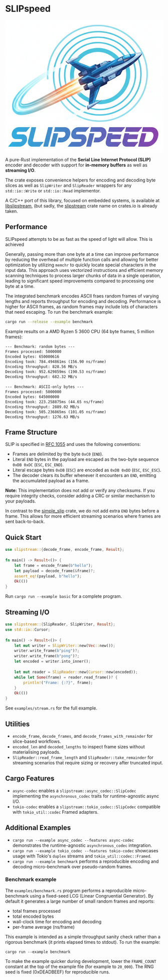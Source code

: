 # SLIPspeed

![SLIPspeed logo](docs/SLIPspeed.png)

A pure-Rust implementation of the **Serial Line Internet Protocol (SLIP)** encoder and decoder with support for **in-memory buffers** as well as **streaming I/O**.

The crate exposes convenience helpers for encoding and decoding byte slices as well as `SlipWriter` and `SlipReader` wrappers for any `std::io::Write` or `std::io::Read` implementor.

A C/C++ port of this library, focused on embedded systems, is available at [libslipstream](https://github.com/ulikoehler/libslipstream), (but sadly, the [slipstream](https://crates.io/crates/slipstream) crate name on crates.io is already taken.

## Performance

SLIPspeed attempts to be as fast as the speed of light will allow. This is achieved

Generally, passing more than one byte at a time can improve performance by reducing the overhead of multiple function calls and allowing for better optimization by utilizing `memchr` to quickly locate special characters in the input data. This approach uses vectorized instructions and efficient memory scanning techniques to process larger chunks of data in a single operation, leading to significant speed improvements compared to processing one byte at a time.

The integrated benchmark encodes ASCII fraes random frames of varying lengths and reports throughput for encoding and decoding. Performance is higher for ASCII frames, as random frames may include lots of characters that need escaping. To run the benchmark example:

```sh
cargo run --release --example benchmark
```

Example results on a AMD Ryzen 5 3600 CPU (64 byte frames, 5 million frames):

```text
--- Benchmark: random bytes ---
Frames processed: 5000000
Encoded bytes: 650000616
Encoding took: 784.494861ms (156.90 ns/frame)
Encoding throughput: 828.56 MB/s
Decoding took: 952.629859ms (190.53 ns/frame)
Decoding throughput: 682.32 MB/s

--- Benchmark: ASCII-only bytes ---
Frames processed: 5000000
Encoded bytes: 645000000
Encoding took: 223.258875ms (44.65 ns/frame)
Encoding throughput: 2889.02 MB/s
Decoding took: 505.236865ms (101.05 ns/frame)
Decoding throughput: 1276.63 MB/s
```

## Frame Structure

SLIP is specified in [RFC 1055](https://datatracker.ietf.org/doc/html/rfc1055) and uses the following conventions:

- Frames are delimited by the byte `0xC0` (`END`).
- Literal `END` bytes in the payload are escaped as the two-byte sequence `0xDB 0xDC` (`ESC`, `ESC_END`).
- Literal escape bytes `0xDB` (`ESC`) are encoded as `0xDB 0xDD` (`ESC`, `ESC_ESC`).
- The decoder clears its buffer whenever it encounters an `END`, emitting the accumulated payload as a frame.

**Note:** This implementation does not add or verify any checksums. If you require integrity checks, consider adding a CRC or similar mechanism to your payloads.

In contrast to the [simple_slip](https://crates.io/crates/simple_slip) crate, we do not add extra `END` bytes before a frame. This allows for more efficient streaming scenarios where frames are sent back-to-back.

## Quick Start

```rust
use slipstream::{decode_frame, encode_frame, Result};

fn main() -> Result<()> {
	let frame = encode_frame(b"hello");
	let payload = decode_frame(&frame)?;
	assert_eq!(payload, b"hello");
	Ok(())
}
```

Run `cargo run --example basic` for a complete program.

## Streaming I/O

```rust
use slipstream::{SlipReader, SlipWriter, Result};
use std::io::Cursor;

fn main() -> Result<()> {
	let mut writer = SlipWriter::new(Vec::new());
	writer.write_frame(b"ping")?;
	writer.write_frame(b"pong")?;
	let encoded = writer.into_inner();

	let mut reader = SlipReader::new(Cursor::new(encoded));
	while let Some(frame) = reader.read_frame()? {
		println!("Frame: {:?}", frame);
	}
	Ok(())
}
```

See `examples/stream.rs` for the full example.

## Utilities

- `encode_frame`, `decode_frames`, and `decode_frames_with_remainder` for slice-based workflows.
- `encoded_len` and `decoded_lengths` to inspect frame sizes without materialising payloads.
- `SlipReader::read_frame_length` and `SlipReader::take_remainder` for streaming scenarios that require sizing or recovery after truncated input.

## Cargo Features

- `async-codec` enables a `slipstream::async_codec::SlipCodec` implementing the `asynchronous_codec` traits for runtime-agnostic async I/O.
- `tokio-codec` enables a `slipstream::tokio_codec::SlipCodec` compatible with `tokio_util::codec` Framed adapters.

## Additional Examples

- `cargo run --example async_codec --features async-codec` demonstrates the runtime-agnostic `asynchronous_codec` integration.
- `cargo run --example tokio_codec --features tokio-codec` showcases usage with Tokio's `duplex` streams and `tokio_util::codec::Framed`.
- `cargo run --example benchmark` performs a reproducible encoding and decoding micro-benchmark over pseudo-random frames.

### Benchmark example

The `examples/benchmark.rs` program performs a reproducible micro-benchmark using a fixed-seed
LCG (Linear Congruential Generator). By default it generates a large number of small random
frames and reports:

- total frames processed
- total encoded bytes
- wall-clock time for encoding and decoding
- per-frame average (ns/frame)

This example is intended as a simple throughput sanity check rather than a rigorous
benchmark (it prints elapsed times to stdout). To run the example:

```text
cargo run --example benchmark
```

To make the example quicker during development, lower the `FRAME_COUNT` constant at the
top of the example file (for example to `20_000`). The RNG seed is fixed (0xDEADBEEF)
for reproducible runs.
